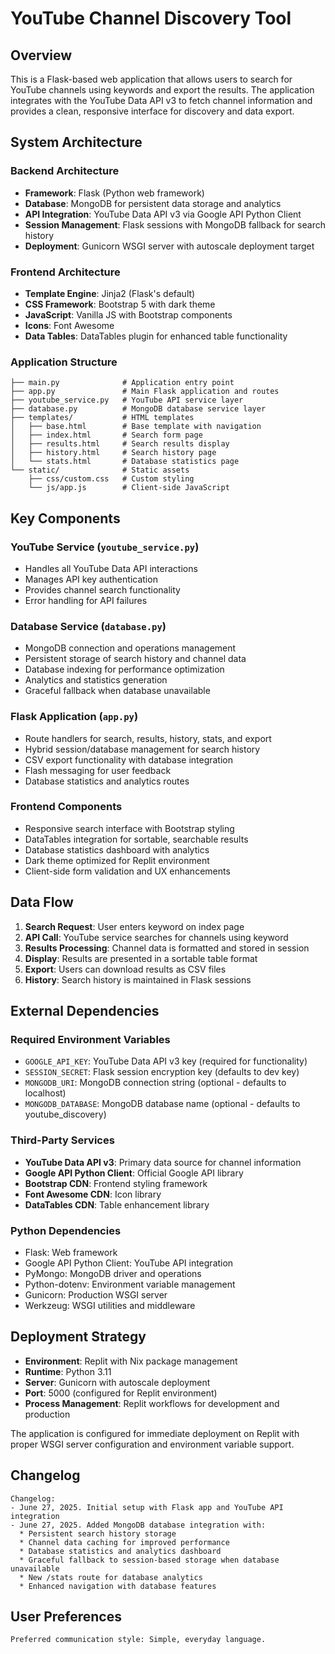 # YouTube Channel Discovery Tool

## Overview

This is a Flask-based web application that allows users to search for YouTube channels using keywords and export the results. The application integrates with the YouTube Data API v3 to fetch channel information and provides a clean, responsive interface for discovery and data export.

## System Architecture

### Backend Architecture
- **Framework**: Flask (Python web framework)
- **Database**: MongoDB for persistent data storage and analytics
- **API Integration**: YouTube Data API v3 via Google API Python Client
- **Session Management**: Flask sessions with MongoDB fallback for search history
- **Deployment**: Gunicorn WSGI server with autoscale deployment target

### Frontend Architecture
- **Template Engine**: Jinja2 (Flask's default)
- **CSS Framework**: Bootstrap 5 with dark theme
- **JavaScript**: Vanilla JS with Bootstrap components
- **Icons**: Font Awesome
- **Data Tables**: DataTables plugin for enhanced table functionality

### Application Structure
```
├── main.py              # Application entry point
├── app.py               # Main Flask application and routes
├── youtube_service.py   # YouTube API service layer
├── database.py          # MongoDB database service layer
├── templates/           # HTML templates
│   ├── base.html        # Base template with navigation
│   ├── index.html       # Search form page
│   ├── results.html     # Search results display
│   ├── history.html     # Search history page
│   └── stats.html       # Database statistics page
└── static/              # Static assets
    ├── css/custom.css   # Custom styling
    └── js/app.js        # Client-side JavaScript
```

## Key Components

### YouTube Service (`youtube_service.py`)
- Handles all YouTube Data API interactions
- Manages API key authentication
- Provides channel search functionality
- Error handling for API failures

### Database Service (`database.py`)
- MongoDB connection and operations management
- Persistent storage of search history and channel data
- Database indexing for performance optimization
- Analytics and statistics generation
- Graceful fallback when database unavailable

### Flask Application (`app.py`)
- Route handlers for search, results, history, stats, and export
- Hybrid session/database management for search history
- CSV export functionality with database integration
- Flash messaging for user feedback
- Database statistics and analytics routes

### Frontend Components
- Responsive search interface with Bootstrap styling
- DataTables integration for sortable, searchable results
- Database statistics dashboard with analytics
- Dark theme optimized for Replit environment
- Client-side form validation and UX enhancements

## Data Flow

1. **Search Request**: User enters keyword on index page
2. **API Call**: YouTube service searches for channels using keyword
3. **Results Processing**: Channel data is formatted and stored in session
4. **Display**: Results are presented in a sortable table format
5. **Export**: Users can download results as CSV files
6. **History**: Search history is maintained in Flask sessions

## External Dependencies

### Required Environment Variables
- `GOOGLE_API_KEY`: YouTube Data API v3 key (required for functionality)
- `SESSION_SECRET`: Flask session encryption key (defaults to dev key)
- `MONGODB_URI`: MongoDB connection string (optional - defaults to localhost)
- `MONGODB_DATABASE`: MongoDB database name (optional - defaults to youtube_discovery)

### Third-Party Services
- **YouTube Data API v3**: Primary data source for channel information
- **Google API Python Client**: Official Google API library
- **Bootstrap CDN**: Frontend styling framework
- **Font Awesome CDN**: Icon library
- **DataTables CDN**: Table enhancement library

### Python Dependencies
- Flask: Web framework
- Google API Python Client: YouTube API integration
- PyMongo: MongoDB driver and operations
- Python-dotenv: Environment variable management
- Gunicorn: Production WSGI server
- Werkzeug: WSGI utilities and middleware

## Deployment Strategy

- **Environment**: Replit with Nix package management
- **Runtime**: Python 3.11
- **Server**: Gunicorn with autoscale deployment
- **Port**: 5000 (configured for Replit environment)
- **Process Management**: Replit workflows for development and production

The application is configured for immediate deployment on Replit with proper WSGI server configuration and environment variable support.

## Changelog

```
Changelog:
- June 27, 2025. Initial setup with Flask app and YouTube API integration
- June 27, 2025. Added MongoDB database integration with:
  * Persistent search history storage
  * Channel data caching for improved performance
  * Database statistics and analytics dashboard
  * Graceful fallback to session-based storage when database unavailable
  * New /stats route for database analytics
  * Enhanced navigation with database features
```

## User Preferences

```
Preferred communication style: Simple, everyday language.
```